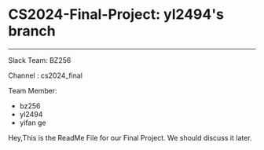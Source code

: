 # CS2024-Final-Project: yl2494's branch
---
Slack Team: BZ256

Channel : cs2024_final

Team Member: 
- bz256
- yl2494
- yifan ge

Hey,This is the ReadMe File for our Final Project. We should discuss it later.





